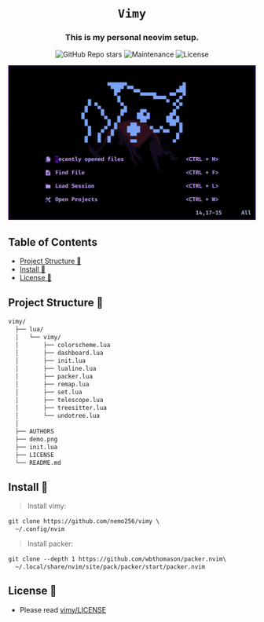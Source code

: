 <div align="center">

# `Vimy`

<h3>
  This is my personal neovim setup.
</h3>

<!-- Badges -->
![GitHub Repo stars](https://img.shields.io/github/stars/nemo256/vimy?style=for-the-badge)
![Maintenance](https://shields.io/maintenance/yes/2022?style=for-the-badge)
![License](https://shields.io/github/license/nemo256/vimy?style=for-the-badge)

<!-- Demo image -->
![Demo](demo.png)

</div>

<!-- TABLE OF CONTENTS -->
## Table of Contents

* [Project Structure 📁](#project-structure)
* [Install 🔨](#install)
* [License 📑](#license)

## Project Structure 📁
```
vimy/
  ├── lua/
  │   └── vimy/
  │       ├── colorscheme.lua
  │       ├── dashboard.lua
  │       ├── init.lua
  │       ├── lualine.lua
  │       ├── packer.lua
  │       ├── remap.lua
  │       ├── set.lua
  │       ├── telescope.lua
  │       ├── treesitter.lua
  │       └── undotree.lua
  │
  ├── AUTHORS
  ├── demo.png
  ├── init.lua
  ├── LICENSE
  └── README.md
```

## Install 🔨
> Install vimy:
```shell
git clone https://github.com/nemo256/vimy \
  ~/.config/nvim
```

> Install packer: 
```shell
git clone --depth 1 https://github.com/wbthomason/packer.nvim\
  ~/.local/share/nvim/site/pack/packer/start/packer.nvim
```
## License 📑
- Please read [vimy/LICENSE](https://github.com/nemo256/vimy/blob/master/LICENSE)
